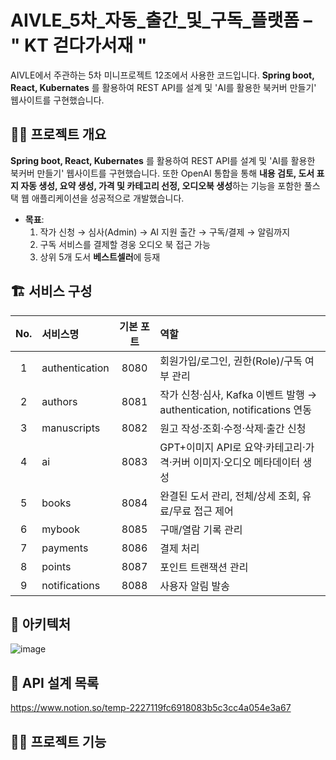 # AIVLE_5차_자동_출간_및_구독_플랫폼 – " KT 걷다가서재 "


AIVLE에서 주관하는 5차 미니프로젝트 12조에서 사용한 코드입니다. 
**Spring boot, React, Kubernates** 를 활용하여 REST API를 설계 및 'AI를 활용한 북커버 만들기' 웹사이트를 구현했습니다.

👨‍🏫 **프로젝트 개요**
---
**Spring boot, React, Kubernates** 를 활용하여 REST API를 설계 및 'AI를 활용한 북커버 만들기' 웹사이트를 구현했습니다.
또한 OpenAI 통합을 통해 **내용 검토, 도서 표지 자동 생성, 요약 생성, 가격 및 카테고리 선정, 오디오북 생성**하는 기능을 포함한
풀스택 웹 애플리케이션을 성공적으로 개발했습니다.

- **목표**:  
  1. 작가 신청 → 심사(Admin) → AI 지원 출간 → 구독/결제 → 알림까지  
  2. 구독 서비스를 결제할 경웅 오디오 북 접근 가능
  3. 상위 5개 도서 **베스트셀러**에 등재

## 🏗 서비스 구성

| No. | 서비스명           | 기본 포트 | 역할                                                         |
|:--:|:------------------|:--------:|:------------------------------------------------------------|
| 1  | authentication    | 8080     | 회원가입/로그인, 권한(Role)/구독 여부 관리                             |
| 2  | authors           | 8081     | 작가 신청·심사, Kafka 이벤트 발행 → authentication, notifications 연동 |
| 3  | manuscripts       | 8082     | 원고 작성·조회·수정·삭제·출간 신청                                     |
| 4  | ai                | 8083     | GPT+이미지 API로 요약·카테고리·가격·커버 이미지·오디오 메타데이터 생성     |
| 5  | books             | 8084     | 완결된 도서 관리, 전체/상세 조회, 유료/무료 접근 제어                     |
| 6  | mybook            | 8085     | 구매/열람 기록 관리                                          |
| 7  | payments          | 8086     | 결제 처리                                                   |
| 8  | points            | 8087     | 포인트 트랜잭션 관리                                          |
| 9  | notifications     | 8088     | 사용자 알림 발송                                              |

## 🔧 아키텍처

![image](https://github.com/user-attachments/assets/77c1d6d9-a816-4a1a-91e8-201eac21d844)

## 🤖 API 설계 목록

https://www.notion.so/temp-2227119fc6918083b5c3cc4a054e3a67

🙋‍♀️ 프로젝트 기능
---
